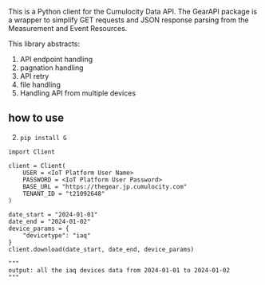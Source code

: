 This is a Python client for the Cumulocity Data API. The GearAPI package is a wrapper to simplify GET requests and JSON response parsing from the Measurement and Event Resources. 

This library abstracts:
1. API endpoint handling
2. pagnation handling
3. API retry
4. file handling
5. Handling API from multiple devices 

## how to use

2. `pip install G`


```
import Client

client = Client(
    USER = <IoT Platform User Name>
    PASSWORD = <IoT Platform User Password>
    BASE_URL = "https://thegear.jp.cumulocity.com"
    TENANT_ID = "t21092648"
)

date_start = "2024-01-01"
date_end = "2024-01-02"
device_params = {
    "devicetype": "iaq"
}
client.download(date_start, date_end, device_params)

"""
output: all the iaq devices data from 2024-01-01 to 2024-01-02
"""
```
